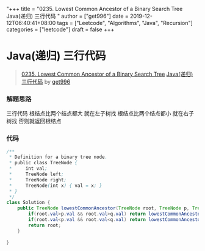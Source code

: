 "+++
title = "0235. Lowest Common Ancestor of a Binary Search Tree Java(递归) 三行代码 "
author = ["get996"]
date = 2019-12-12T06:40:41+08:00
tags = ["Leetcode", "Algorithms", "Java", "Recursion"]
categories = ["leetcode"]
draft = false
+++

# Java(递归) 三行代码

> [0235. Lowest Common Ancestor of a Binary Search Tree](https://leetcode-cn.com/problems/lowest-common-ancestor-of-a-binary-search-tree/)
> [Java(递归) 三行代码](https://leetcode-cn.com/problems/lowest-common-ancestor-of-a-binary-search-tree/solution/javadi-gui-san-xing-dai-ma-by-get996/) by [get996](https://leetcode-cn.com/u/get996/)

### 解题思路
三行代码
根结点比两个结点都大 就在左子树找
根结点比两个结点都小 就在右子树找
否则就返回根结点

### 代码

```java
/**
 * Definition for a binary tree node.
 * public class TreeNode {
 *     int val;
 *     TreeNode left;
 *     TreeNode right;
 *     TreeNode(int x) { val = x; }
 * }
 */
class Solution {
    public TreeNode lowestCommonAncestor(TreeNode root, TreeNode p, TreeNode q) {
        if(root.val>p.val && root.val>q.val) return lowestCommonAncestor(root.left, p, q);
        if(root.val<p.val && root.val<q.val) return lowestCommonAncestor(root.right,p,q);
        return root;
    }
    
}
```